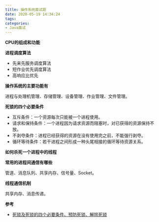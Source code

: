 ```yaml
---
title: 操作系统面试题
date: 2020-05-19 14:34:24
tags:
categories:
- Java面试
---
```


**CPU的组成和功能**

**进程调度算法**
   + 先来先服务调度算法
   + 短作业优先调度算法
   + 高响应比优先

**操作系统的主要功能有**

进程与处理机管理、存储管理、设备管理、作业管理、文件管理。

**死锁的四个必要条件**

+ 互斥条件：一个资源每次只能被一个进程使用。
+ 请求和保持条件：一个进程因为请求资源而阻塞时，对已获得的资源保持不放。
+ 不剥夺条件：进程已经获得的资源在没有使用完之前，不能强行剥夺。
+ 循环等待条件：若干进程之间形成一种头尾相接的循环等待资源关系。

**如何杀死一个进程中的线程**

**常用的进程间通信有哪些**

管道、消息队列、共享内存、信号量、Socket。

**线程通信机制**

共享内存、消息传递。


**参考**

+ [死锁及死锁的四个必要条件、预防死锁、解除死锁](https://www.cnblogs.com/lhh666/p/11545460.html)




